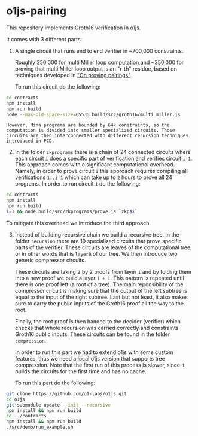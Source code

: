 # o1js-pairing

This repository implements Groth16 verification in o1js. 

It comes with 3 different parts: 

1. A single circuit that runs end to end verifier in ~700,000 constraints.
   
    Roughly 350,000 for multi Miller loop computation and ~350,000 for proving that multi Miller loop output is an "r-th" residue,
based on techniques developed in ["On proving pairings"](https://eprint.iacr.org/2024/640).

    To run this circuit do the following: 
```bash
cd contracts
npm install
npm run build
node --max-old-space-size=65536 build/src/groth16/multi_miller.js
```

    However, Mina programs are bounded by 64k constraints, so the computation is divided into smaller specialized circuits. Those circuits are then interconnected with different recursion techniques introduced in PCD. 

2. In the folder `zkprograms` there is a chain of 24 connected circuits where each circuit `i` does a specific part of verification and verifies circuit `i-1`. This approach comes with a significant computational overhead. 
Namely, in order to prove circuit `i` this approach requires compiling all verifications `1..i-1` which can take up to `2` hours to prove all 24 programs. 
In order to run circuit `i` do the following: 
```bash
cd contracts
npm install
npm run build
i=1 && node build/src/zkprograms/prove.js `zkp$i` 
```
To mitigate this overhead we introduce the third approach. 

3. Instead of building recursive chain we build a recursive tree. 
In the folder `recursion` there are 19 specialized circuits that prove specific parts of the verifier. These circuits are leaves of the computational tree, or in other words that is `layer0` of our tree. We then introduce two generic compressor circuits.

    These circuits are taking 2 by 2 proofs from layer `i` and by folding them into a new proof we build a layer `i + 1`.  This pattern is repeated until there is one proof left (a root of a tree). The main reponsibility of the compressor circuit is making sure that the output of the left subtree is equal to the input of the right subtree. Last but not least, it also makes sure to carry the public inputs of the Groth16 proof all the way to the root.

    Finally, the root proof is then handed to the decider (verifier) which checks that whole recursion was carried correctly and constraints Groth16 public inputs. These circuits can be found in the folder `compression`.  

    In order to run this part we had to extend o1js with some custom features, thus we need a local o1js version that supports tree compression.  Note that the first run of this process is slower, since it builds the circuits for the first time and has no cache.

    To run this part do the following: 

```bash
git clone https://github.com/o1-labs/o1js.git
cd o1js
git submodule update --init --recursive
npm install && npm run build 
cd ../contracts 
npm install && npm run build  
./src/demo/run_example.sh  
```






